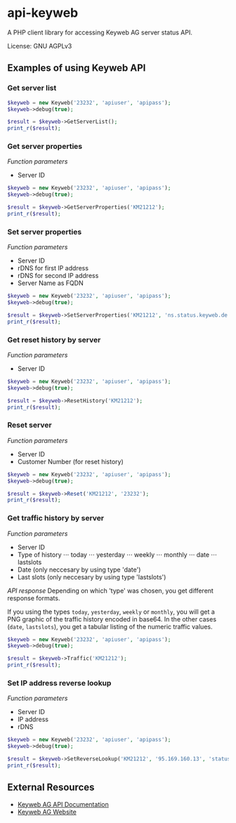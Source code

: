 # api-keyweb
A PHP client library for accessing Keyweb AG server status API.

License: GNU AGPLv3

## Examples of using Keyweb API
### Get server list
```php
$keyweb = new Keyweb('23232', 'apiuser', 'apipass');
$keyweb->debug(true);

$result = $keyweb->GetServerList();
print_r($result);
```

### Get server properties
*Function parameters*
* Server ID

```php
$keyweb = new Keyweb('23232', 'apiuser', 'apipass');
$keyweb->debug(true);

$result = $keyweb->GetServerProperties('KM21212');
print_r($result);
```

### Set server properties
*Function parameters*
* Server ID
* rDNS for first IP address
* rDNS for second IP address
* Server Name as FQDN

```php
$keyweb = new Keyweb('23232', 'apiuser', 'apipass');
$keyweb->debug(true);

$result = $keyweb->SetServerProperties('KM21212', 'ns.status.keyweb.de', 'ns2.status.keyweb.de', 'status.keyweb.de');
print_r($result);
```

### Get reset history by server
*Function parameters*
* Server ID

```php
$keyweb = new Keyweb('23232', 'apiuser', 'apipass');
$keyweb->debug(true);

$result = $keyweb->ResetHistory('KM21212');
print_r($result);
```

### Reset server
*Function parameters*
* Server ID
* Customer Number (for reset history)

```php
$keyweb = new Keyweb('23232', 'apiuser', 'apipass');
$keyweb->debug(true);

$result = $keyweb->Reset('KM21212', '23232');
print_r($result);
```

### Get traffic history by server
*Function parameters*
* Server ID
* Type of history
⋅⋅⋅  today
⋅⋅⋅  yesterday
⋅⋅⋅  weekly
⋅⋅⋅  monthly
⋅⋅⋅  date
⋅⋅⋅  lastslots
* Date (only neccesary by using type 'date')
* Last slots (only neccesary by using type 'lastslots')

*API response*
Depending on which 'type' was chosen, you get different response formats.

If you using the types `today`, `yesterday`, `weekly` or `monthly`, you will get a PNG graphic of the traffic history encoded in base64.
In the other cases (`date`, `lastslots`), you get a tabular listing of the numeric traffic values.

```php
$keyweb = new Keyweb('23232', 'apiuser', 'apipass');
$keyweb->debug(true);

$result = $keyweb->Traffic('KM21212');
print_r($result);
```

### Set IP address reverse lookup
*Function parameters*
* Server ID
* IP address
* rDNS

```php
$keyweb = new Keyweb('23232', 'apiuser', 'apipass');
$keyweb->debug(true);

$result = $keyweb->SetReverseLookup('KM21212', '95.169.160.13', 'status.keyweb.de');
print_r($result);
```

## External Resources

* [Keyweb AG API Documentation](https://status.keyweb.de/API/Keyweb-ServerStatus-API.pdf)
* [Keyweb AG Website](https://www.keyweb.de/de/)
